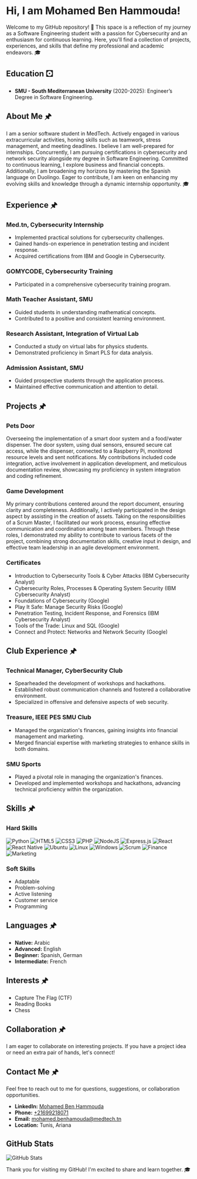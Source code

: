 # Hi, I am Mohamed Ben Hammouda!  

Welcome to my GitHub repository! 🎉 This space is a reflection of my journey as a Software Engineering student with a passion for Cybersecurity and an enthusiasm for continuous learning. Here, you'll find a collection of projects, experiences, and skills that define my professional and academic endeavors. 🎓 

## Education 🖸 
- **SMU - South Mediterranean University** (2020-2025): Engineer’s Degree in Software Engineering.

## About Me 🖈 
I am a senior software student in MedTech. Actively engaged in various extracurricular activities, honing skills such as teamwork, stress management, and meeting deadlines. I believe I am well-prepared for internships. Concurrently, I am pursuing certifications in cybersecurity and network security alongside my degree in Software Engineering. Committed to continuous learning, I explore business and financial concepts. Additionally, I am broadening my horizons by mastering the Spanish language on Duolingo. Eager to contribute, I am keen on enhancing my evolving skills and knowledge through a dynamic internship opportunity. 🎓 

## Experience 🖈 
### Med.tn, Cybersecurity Internship
- Implemented practical solutions for cybersecurity challenges. 
- Gained hands-on experience in penetration testing and incident response. 
- Acquired certifications from IBM and Google in Cybersecurity. 

### GOMYCODE, Cybersecurity Training
- Participated in a comprehensive cybersecurity training program. 

### Math Teacher Assistant, SMU
- Guided students in understanding mathematical concepts. 
- Contributed to a positive and consistent learning environment. 

### Research Assistant, Integration of Virtual Lab
- Conducted a study on virtual labs for physics students. 
- Demonstrated proficiency in Smart PLS for data analysis. 

### Admission Assistant, SMU
- Guided prospective students through the application process. 
- Maintained effective communication and attention to detail.

## Projects 🖈  
### Pets Door 
Overseeing the implementation of a smart door system and a food/water dispenser. The door system, using dual sensors, ensured secure cat access, while the dispenser, connected to a Raspberry Pi, monitored resource levels and sent notifications. My contributions included code integration, active involvement in application development, and meticulous documentation review, showcasing my proficiency in system integration and coding refinement.

### Game Development 
My primary contributions centered around the report document, ensuring clarity and completeness. Additionally, I actively participated in the design aspect by assisting in the creation of assets. Taking on the responsibilities of a Scrum Master, I facilitated our work process, ensuring effective communication and coordination among team members. Through these roles, I demonstrated my ability to contribute to various facets of the project, combining strong documentation skills, creative input in design, and effective team leadership in an agile development environment.

### Certificates 
- Introduction to Cybersecurity Tools & Cyber Attacks (IBM Cybersecurity Analyst)
- Cybersecurity Roles, Processes & Operating System Security (IBM Cybersecurity Analyst)
- Foundations of Cybersecurity (Google)
- Play It Safe: Manage Security Risks (Google)
- Penetration Testing, Incident Response, and Forensics (IBM Cybersecurity Analyst)
- Tools of the Trade: Linux and SQL (Google)
- Connect and Protect: Networks and Network Security (Google)

## Club Experience 🖈 
### Technical Manager, CyberSecurity Club
- Spearheaded the development of workshops and hackathons. 
- Established robust communication channels and fostered a collaborative environment. 
- Specialized in offensive and defensive aspects of web security.

### Treasure, IEEE PES SMU Club
- Managed the organization's finances, gaining insights into financial management and marketing. 
- Merged financial expertise with marketing strategies to enhance skills in both domains.

### SMU Sports 
- Played a pivotal role in managing the organization's finances. 
- Developed and implemented workshops and hackathons, advancing technical proficiency within the organization.

## Skills 🖈 
### Hard Skills  
![Python](https://img.shields.io/badge/python-%2314354C.svg?style=for-the-badge&logo=python&logoColor=white) 
![HTML5](https://img.shields.io/badge/html5-%23E34F26.svg?style=for-the-badge&logo=html5&logoColor=white) 
![CSS3](https://img.shields.io/badge/css3-%231572B6.svg?style=for-the-badge&logo=css3&logoColor=white) 
![PHP](https://img.shields.io/badge/php-%23777BB4.svg?style=for-the-badge&logo=php&logoColor=white)
![NodeJS](https://img.shields.io/badge/node.js-6DA55F?style=for-the-badge&logo=node.js&logoColor=white) 
![Express.js](https://img.shields.io/badge/express.js-%23404d59.svg?style=for-the-badge&logo=express&logoColor=%2361DAFB) 
![React](https://img.shields.io/badge/react-%2320232a.svg?style=for-the-badge&logo=react&logoColor=%2361DAFB) 
![React Native](https://img.shields.io/badge/React_Native-%2320232a.svg?style=for-the-badge&logo=react&logoColor=%2361DAFB)
![Ubuntu](https://img.shields.io/badge/Ubuntu-%23E95420.svg?style=for-the-badge&logo=ubuntu&logoColor=white)
![Linux](https://img.shields.io/badge/linux-%231572B6.svg?style=for-the-badge&logo=linux&logoColor=white) 
![Windows](https://img.shields.io/badge/Windows-%230078D6.svg?style=for-the-badge&logo=windows&logoColor=white)
![Scrum](https://img.shields.io/badge/Scrum-%23000000.svg?style=for-the-badge&logo=scrum&logoColor=white)
![Finance](https://img.shields.io/badge/Finance-%23008000.svg?style=for-the-badge&logo=finance&logoColor=white)
![Marketing](https://img.shields.io/badge/Marketing-%230080FF.svg?style=for-the-badge&logo=marketing&logoColor=white)

### Soft Skills  
- Adaptable
- Problem-solving
- Active listening
- Customer service
- Programming

## Languages 🖈 
- **Native:** Arabic 
- **Advanced:** English 
- **Beginner:** Spanish, German 
- **Intermediate:** French

## Interests 🖈  
- Capture The Flag (CTF) 
- Reading Books 
- Chess

## Collaboration 🖈 
I am eager to collaborate on interesting projects. If you have a project idea or need an extra pair of hands, let's connect!

## Contact Me 🖈 
Feel free to reach out to me for questions, suggestions, or collaboration opportunities.

- **LinkedIn:** [Mohamed Ben Hammouda](https://www.linkedin.com/in/mohamedbenhamouda) 
- **Phone:** [+21699218071](tel:+21699218071) 
- **Email:** [mohamed.benhamouda@medtech.tn](mailto:mohamed.benhamouda@medtech.tn) 
- **Location:** Tunis, Ariana

## GitHub Stats  
![GitHub Stats](https://github-readme-stats.vercel.app/api?username=hamma741&hide_border=false&include_all_commits=true&count_private=true)


Thank you for visiting my GitHub! I'm excited to share and learn together. 🎓
